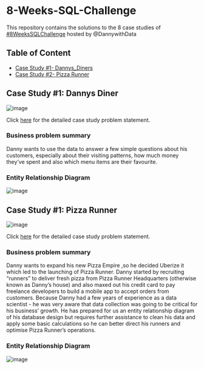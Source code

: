# 8-Weeks-SQL-Challenge
This repository contains the solutions to the 8 case studies of [#8WeeksSQLChallenge](https://8weeksqlchallenge.com/getting-started/)  hosted by @DannywithData

## Table of Content
* [Case Study #1- Dannys_Diners](https://8weeksqlchallenge.com/case-study-1/)
* [Case Study #2- Pizza Runner](https://8weeksqlchallenge.com/case-study-2/)


## Case Study #1: Dannys Diner

![image](https://user-images.githubusercontent.com/90378885/212132772-7d677655-e748-48cc-b9e4-32a038bfbcfb.png)


Click [here](https://8weeksqlchallenge.com/case-study-1/) for the detailed case study problem statement.

### Business problem summary
Danny wants to use the data to answer a few simple questions about his customers, especially about their visiting patterns, how much money they’ve spent and also which menu items are their favourite.

### Entity Relationship Diagram
![image](https://user-images.githubusercontent.com/90378885/212132929-6d6b7261-2e72-4cff-82a0-c5328bc180e2.png)




## Case Study #1: Pizza Runner

![image](https://user-images.githubusercontent.com/90378885/212938450-45df60a5-3ae4-4908-ab27-d7dbc69ad19d.png)


Click [here](https://8weeksqlchallenge.com/case-study-1/) for the detailed case study problem statement.

### Business problem summary
Danny wants to expand his new Pizza Empire ,so he decided Uberize it which led to the launching of Pizza Runner. Danny started by recruiting “runners” to deliver fresh pizza from Pizza Runner Headquarters (otherwise known as Danny’s house) and also maxed out his credit card to pay freelance developers to build a mobile app to accept orders from customers. Because Danny had a few years of experience as a data scientist - he was very aware that data collection was going to be critical for his business’ growth. He has prepared for us an entity relationship diagram of his database design but requires further assistance to clean his data and apply some basic calculations so he can better direct his runners and optimise Pizza Runner’s operations.

### Entity Relationship Diagram
![image](https://user-images.githubusercontent.com/90378885/212947256-6c40a1e8-92d8-4324-94ce-b3b632ee7f80.png)




